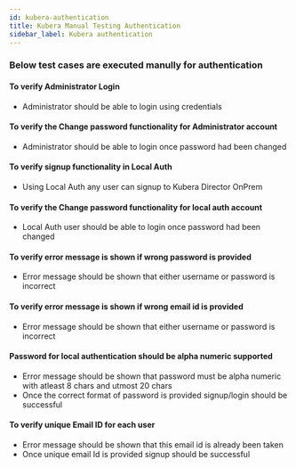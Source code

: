 ```yaml
---
id: kubera-authentication
title: Kubera Manual Testing Authentication
sidebar_label: Kubera authentication
---
```


### Below test cases are executed manully for authentication


#### To verify Administrator Login
- Administrator should be able to login using credentials

#### To verify the Change password functionality for Administrator account
- Administrator should be able to login once password had been changed


#### To verify signup functionality in Local Auth 
- Using Local Auth any user can signup to Kubera Director OnPrem


#### To verify the Change password functionality for local auth account 
- Local Auth user should be able to login once password had been changed


#### To verify error message is shown if wrong password is provided 
- Error message should be shown that either username or password is incorrect


#### To verify error message is shown if wrong email id is provided 
- Error message should be shown that either username or password is incorrect 

#### Password for local authentication should be alpha numeric supported
- Error message should be shown that password must be alpha numeric with atleast 8 chars and utmost 20 chars
- Once the correct format of password is provided signup/login should be successful

#### To verify unique Email ID for each user
- Error message should be shown that this email id is already been taken
- Once unique email Id is provided signup should be successful





